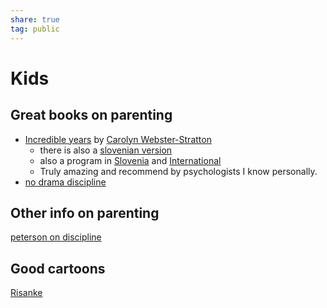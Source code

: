 ```yaml
---  
share: true  
tag: public  
---  
```

# Kids  
  
## Great books on parenting  
- [Incredible years](https://www.amazon.com/Incredible-Years-Trouble-Shooting-Parents-Children/dp/1892222043) by  [Carolyn Webster-Stratton](https://www.amazon.com/Carolyn-Webster-Stratton/e/B001HMNNEK/ref=dp_byline_cont_book_1)  
    - there is also a [slovenian version](https://www.bukla.si/knjigarna/psihologija-in-psihiatrija/neverjetna-leta.html)  
    - also a program in [Slovenia](https://neverjetna-leta.si/) and [International](https://incredibleyears.com/)  
    - Truly amazing and recommend by psychologists I know personally.  
- [no drama discipline](./no-drama-discipline.md)  
  
## Other info on parenting  
[peterson on discipline](./peterson-on-discipline.md)  
  
## Good cartoons  
[Risanke](./Risanke.md)